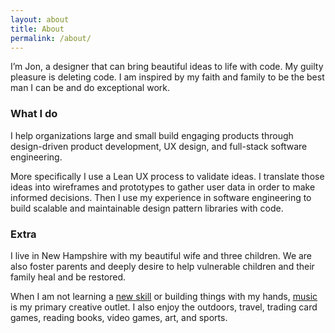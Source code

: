 ```yaml
---
layout: about
title: About
permalink: /about/
---
```


I’m Jon, a designer that can bring beautiful ideas to life with code. My guilty pleasure is deleting code. I am inspired by my faith and family to be the best man I can be and do exceptional work.

### What I do

I help organizations large and small build engaging products through design-driven product development, UX design, and full-stack software engineering.

More specifically I use a Lean UX process to validate ideas. I translate those ideas into wireframes and prototypes to gather user data in order to make informed decisions. Then I use my experience in software engineering to build scalable and maintainable design pattern libraries with code. 

### Extra

I live in New Hampshire with my beautiful wife and three children. We are also foster parents and deeply desire to help vulnerable children and their family heal and be restored.

When I am not learning a [new skill](https://masterclass.com) or building things with my hands, [music](https://soundcloud.com/jon-bergman) is my primary creative outlet. I also enjoy the outdoors, travel, trading card games, reading books, video games, art, and sports.